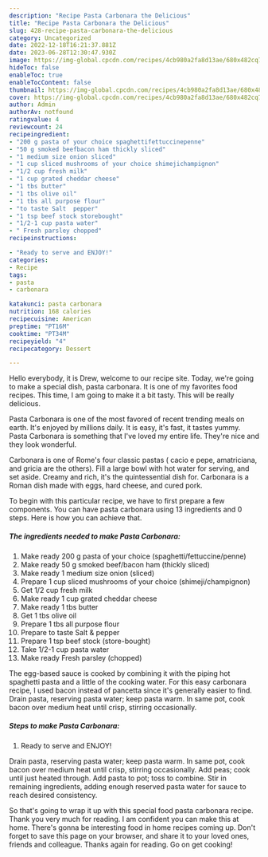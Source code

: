```yaml
---
description: "Recipe Pasta Carbonara the Delicious"
title: "Recipe Pasta Carbonara the Delicious"
slug: 428-recipe-pasta-carbonara-the-delicious
category: Uncategorized
date: 2022-12-18T16:21:37.881Z
date: 2023-06-28T12:30:47.930Z
image: https://img-global.cpcdn.com/recipes/4cb980a2fa8d13ae/680x482cq70/pasta-carbonara-recipe-main-photo.jpg
hideToc: false
enableToc: true
enableTocContent: false
thumbnail: https://img-global.cpcdn.com/recipes/4cb980a2fa8d13ae/680x482cq70/pasta-carbonara-recipe-main-photo.jpg
cover: https://img-global.cpcdn.com/recipes/4cb980a2fa8d13ae/680x482cq70/pasta-carbonara-recipe-main-photo.jpg
author: Admin
authorAv: notfound
ratingvalue: 4
reviewcount: 24
recipeingredient:
- "200 g pasta of your choice spaghettifettuccinepenne"
- "50 g smoked beefbacon ham thickly sliced"
- "1 medium size onion sliced"
- "1 cup sliced mushrooms of your choice shimejichampignon"
- "1/2 cup fresh milk"
- "1 cup grated cheddar cheese"
- "1 tbs butter"
- "1 tbs olive oil"
- "1 tbs all purpose flour"
- "to taste Salt  pepper"
- "1 tsp beef stock storebought"
- "1/2-1 cup pasta water"
- " Fresh parsley chopped"
recipeinstructions:

- "Ready to serve and ENJOY!"
categories:
- Recipe
tags:
- pasta
- carbonara

katakunci: pasta carbonara 
nutrition: 168 calories
recipecuisine: American
preptime: "PT16M"
cooktime: "PT34M"
recipeyield: "4"
recipecategory: Dessert

---
```



Hello everybody, it is Drew, welcome to our recipe site. Today, we're going to make a special dish, pasta carbonara. It is one of my favorites food recipes. This time, I am going to make it a bit tasty. This will be really delicious.

Pasta Carbonara is one of the most favored of recent trending meals on earth. It's enjoyed by millions daily. It is easy, it's fast, it tastes yummy. Pasta Carbonara is something that I've loved my entire life. They're nice and they look wonderful.

Carbonara is one of Rome&#39;s four classic pastas ( cacio e pepe, amatriciana, and gricia are the others). Fill a large bowl with hot water for serving, and set aside. Creamy and rich, it&#39;s the quintessential dish for. Carbonara is a Roman dish made with eggs, hard cheese, and cured pork.


To begin with this particular recipe, we have to first prepare a few components. You can have pasta carbonara using 13 ingredients and 0 steps. Here is how you can achieve that.

<!--inarticleads1-->

##### The ingredients needed to make Pasta Carbonara:

1. Make ready 200 g pasta of your choice (spaghetti/fettuccine/penne)
1. Make ready 50 g smoked beef/bacon ham (thickly sliced)
1. Make ready 1 medium size onion (sliced)
1. Prepare 1 cup sliced mushrooms of your choice (shimeji/champignon)
1. Get 1/2 cup fresh milk
1. Make ready 1 cup grated cheddar cheese
1. Make ready 1 tbs butter
1. Get 1 tbs olive oil
1. Prepare 1 tbs all purpose flour
1. Prepare to taste Salt &amp; pepper
1. Prepare 1 tsp beef stock (store-bought)
1. Take 1/2-1 cup pasta water
1. Make ready  Fresh parsley (chopped)


The egg-based sauce is cooked by combining it with the piping hot spaghetti pasta and a little of the cooking water. For this easy carbonara recipe, I used bacon instead of pancetta since it&#39;s generally easier to find. Drain pasta, reserving pasta water; keep pasta warm. In same pot, cook bacon over medium heat until crisp, stirring occasionally. 

<!--inarticleads2-->

##### Steps to make Pasta Carbonara:


1. Ready to serve and ENJOY!

Drain pasta, reserving pasta water; keep pasta warm. In same pot, cook bacon over medium heat until crisp, stirring occasionally. Add peas; cook until just heated through. Add pasta to pot; toss to combine. Stir in remaining ingredients, adding enough reserved pasta water for sauce to reach desired consistency. 

So that's going to wrap it up with this special food pasta carbonara recipe. Thank you very much for reading. I am confident you can make this at home. There's gonna be interesting food in home recipes coming up. Don't forget to save this page on your browser, and share it to your loved ones, friends and colleague. Thanks again for reading. Go on get cooking!
